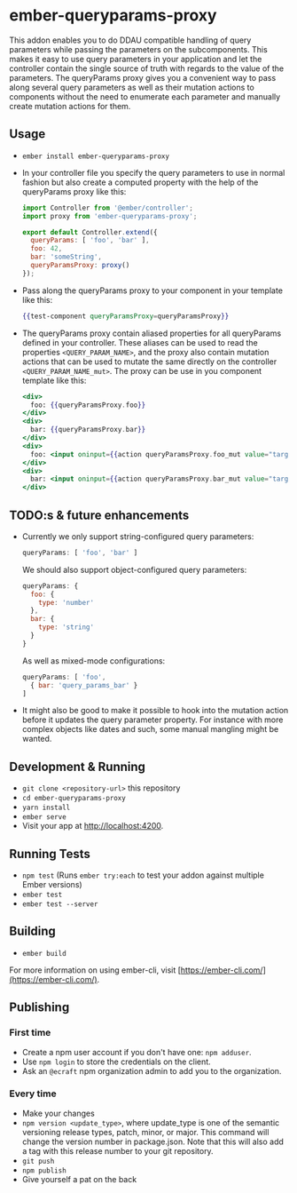 # ember-queryparams-proxy

This addon enables you to do DDAU compatible handling of query parameters while passing the parameters on the subcomponents. This makes it easy to use query parameters in your application and let the controller contain the single source of truth with regards to the value of the parameters. The queryParams proxy gives you a convenient way to pass along several query parameters as well as their mutation actions to components without the need to enumerate each parameter and manually create mutation actions for them.

## Usage

* `ember install ember-queryparams-proxy`
* In your controller file you specify the query parameters to use in normal fashion but also create a computed property with the help of the queryParams proxy like this:

  ```javascript
  import Controller from '@ember/controller';
  import proxy from 'ember-queryparams-proxy';

  export default Controller.extend({
    queryParams: [ 'foo', 'bar' ],
    foo: 42,
    bar: 'someString',
    queryParamsProxy: proxy()
  });
  ```
* Pass along the queryParams proxy to your component in your template like this:
  ```handlebars
  {{test-component queryParamsProxy=queryParamsProxy}}
  ```
* The queryParams proxy contain aliased properties for all  queryParams defined in your controller. These aliases can be used to read the properties `<QUERY_PARAM_NAME>`, and the proxy also contain mutation actions that can be used to mutate the same directly on the controller `<QUERY_PARAM_NAME_mut>`. The proxy can be use in you component template like this:

  ```handlebars
  <div>
    foo: {{queryParamsProxy.foo}}
  </div>
  <div>
    bar: {{queryParamsProxy.bar}}
  </div>
  <div>
    foo: <input oninput={{action queryParamsProxy.foo_mut value="target.value"}}>
  </div>
  <div>
    bar: <input oninput={{action queryParamsProxy.bar_mut value="target.value"}}>
  </div>
  ```

## TODO:s & future enhancements

* Currently we only support string-configured query parameters:

  ```javascript
  queryParams: [ 'foo', 'bar' ]
  ```

  We should also support object-configured query parameters:

  ```javascript
  queryParams: {
    foo: {
      type: 'number'
    },
    bar: {
      type: 'string'
    }
  }
  ```

  As well as mixed-mode configurations:

  ```javascript
  queryParams: [ 'foo',
    { bar: 'query_params_bar' }
  ]
  ```

* It might also be good to make it possible to hook into the mutation action before it updates the query parameter property. For instance with more complex objects like dates and such, some manual mangling might be wanted.

## Development & Running

* `git clone <repository-url>` this repository
* `cd ember-queryparams-proxy`
* `yarn install`
* `ember serve`
* Visit your app at [http://localhost:4200](http://localhost:4200).

## Running Tests

* `npm test` (Runs `ember try:each` to test your addon against multiple Ember versions)
* `ember test`
* `ember test --server`

## Building

* `ember build`

For more information on using ember-cli, visit [https://ember-cli.com/](https://ember-cli.com/).

## Publishing

### First time

* Create a npm user account if you don't have one: `npm adduser`.
* Use `npm login` to store the credentials on the client.
* Ask an `@ecraft` npm organization admin to add you to the organization.

### Every time

* Make your changes
* `npm version <update_type>`, where update_type is one of the semantic versioning release types, patch, minor, or major. This command will change the version number in package.json. Note that this will also add a tag with this release number to your git repository.
* `git push`
* `npm publish`
* Give yourself a pat on the back
